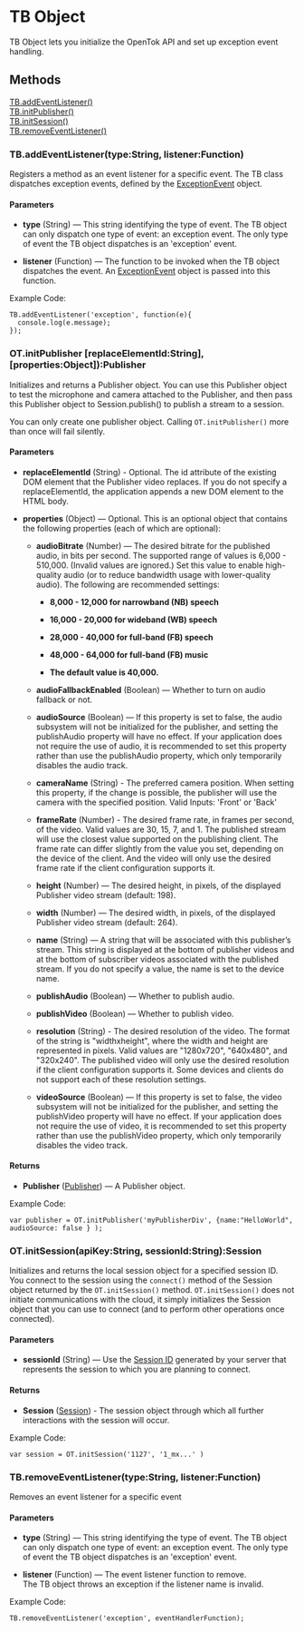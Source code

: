 # TB Object

TB Object lets you initialize the OpenTok API and set up exception event handling.

## Methods

[TB.addEventListener()](#addEventListener)  
[TB.initPublisher()](#initPublisher)  
[TB.initSession()](#initSession)  
[TB.removeEventListener()](#removeEventListener)  



<a name="addEventListener"></a>
### TB.addEventListener(type:String, listener:Function)

Registers a method as an event listener for a specific event. The TB class dispatches exception events, defined by the
[ExceptionEvent](exceptionEvent.md) object.

#### Parameters

* **type** (String) — This string identifying the type of event. The TB object can only dispatch one type of event: an exception event. The only type of event the TB object dispatches is an 'exception' event.

* **listener** (Function) — The function to be invoked when the TB object dispatches the event. An [ExceptionEvent](exceptionEvent.md) object is passed into this function.

Example Code:  
```
TB.addEventListener('exception', function(e){
  console.log(e.message);
});
```

<a name="initPublisher"></a>
### OT.initPublisher [replaceElementId:String], [properties:Object]):Publisher

Initializes and returns a Publisher object. You can use this Publisher object to test the microphone and camera attached to the Publisher, and then pass this Publisher object to Session.publish() to publish a stream to a session.

You can only create one publisher object. Calling `OT.initPublisher()` more than once will fail silently.

#### Parameters


* **replaceElementId** (String) - Optional. The id attribute of the existing DOM element that the Publisher video replaces. If you do not specify a replaceElementId, the application appends a new DOM element to the HTML body. 

* **properties** (Object) — Optional. This is an optional object that contains the following properties (each of which are optional):

  * **audioBitrate** (Number) — The desired bitrate for the published audio, in bits per second. The supported range of values is 6,000 - 510,000. (Invalid values are ignored.) Set this value to enable high-quality audio (or to reduce bandwidth usage with lower-quality audio).
  The following are recommended settings:

    * **8,000 - 12,000 for narrowband (NB) speech**
    * **16,000 - 20,000 for wideband (WB) speech**
    * **28,000 - 40,000 for full-band (FB) speech**
    * **48,000 - 64,000 for full-band (FB) music**
    
    * **The default value is 40,000.**

  * **audioFallbackEnabled** (Boolean) — Whether to turn on audio fallback or not.

  * **audioSource** (Boolean) — If this property is set to false, the audio subsystem will not be initialized for the publisher, and setting the publishAudio property will have no effect. If your application does not require the use of audio, it is recommended to set this property rather than use the publishAudio property, which only temporarily disables the audio track.

  * **cameraName** (String) - The preferred camera position. When setting this property, if the change is possible, the publisher will use the camera with the specified position. Valid Inputs: 'Front' or 'Back'
  
  * **frameRate** (Number) - The desired frame rate, in frames per second, of the video. Valid values are 30, 15, 7, and 1. The published stream will use the closest value supported on the publishing client. The frame rate can differ slightly from the value you set, depending on the device of the client. And the video will only use the desired frame rate if the client configuration supports it. 

  * **height** (Number) — The desired height, in pixels, of the displayed Publisher video stream (default: 198). 

  * **width** (Number) — The desired width, in pixels, of the displayed Publisher video stream (default: 264). 

  * **name** (String) — A string that will be associated with this publisher’s stream. This string is displayed at the bottom of publisher videos and at the bottom of subscriber videos associated with the published stream. If you do not specify a value, the name is set to the device name.

  * **publishAudio** (Boolean) — Whether to publish audio.

  * **publishVideo** (Boolean) — Whether to publish video.

  * **resolution** (String) - The desired resolution of the video. The format of the string is "widthxheight", where the width and height are represented in pixels. Valid values are "1280x720", "640x480", and "320x240". The published video will only use the desired resolution if the client configuration supports it. Some devices and clients do not support each of these resolution settings.

  * **videoSource** (Boolean) — If this property is set to false, the video subsystem will not be initialized for the publisher, and setting the publishVideo property will have no effect. If your application does not require the use of video, it is recommended to set this property rather than use the publishVideo property, which only temporarily disables the video track.


#### Returns

* **Publisher** ([Publisher](publisher.md)) — A Publisher object.


Example Code:  
```
var publisher = OT.initPublisher('myPublisherDiv', {name:"HelloWorld", audioSource: false } );
```

<a name="initSession"></a>
### OT.initSession(apiKey:String, sessionId:String):Session

Initializes and returns the local session object for a specified session ID.  
You connect to the session using the `connect()` method of the Session object returned by the `OT.initSession()` method. `OT.initSession()` does not initiate communications with the cloud, it simply initializes the Session object that you can use to connect (and to perform other operations once connected).

#### Parameters

* **sessionId** (String) — Use the [Session ID](https://tokbox.com/developer/guides/basics/#sessions) generated by your server that represents the session to which you are planning to connect.  

#### Returns

* **Session** ([Session](session.md)) - The session object through which all further interactions with the session will occur.

Example Code:  
```
var session = OT.initSession('1127', '1_mx...' )
```


<a name="removeEventListener"></a>
### TB.removeEventListener(type:String, listener:Function)  

Removes an event listener for a specific event  

#### Parameters

* **type** (String) — This string identifying the type of event. The TB object can only dispatch one type of event: an exception event. The only type of event the TB object dispatches is an 'exception' event.

* **listener** (Function) — The event listener function to remove.  
The TB object throws an exception if the listener name is invalid.  

Example Code:  
```
TB.removeEventListener('exception', eventHandlerFunction);
```
